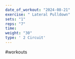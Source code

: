 ```yaml
---
date_of_workout: "2024-08-21"
exercise: " Lateral Pulldown"
sets: "1"
reps: "7"
time: 
weight: "30"
type: ' 2 Circuit'
---
```

#workouts